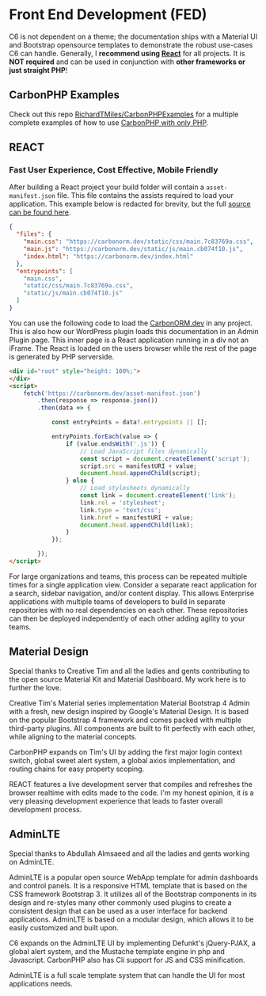 # Front End Development (FED)

C6 is not dependent on a theme; the documentation ships with a Material UI and Bootstrap opensource templates to 
demonstrate the robust use-cases C6 can handle. Generally, I **recommend using [React](https://react.dev/)** for all projects. It is **NOT 
required** and can be used in conjunction with **other frameworks or just straight PHP**!

## CarbonPHP Examples

Check out this repo [RichardTMiles/CarbonPHPExamples](https://github.com/RichardTMiles/CarbonPHPExamples/) for a multiple 
complete examples of how to use [CarbonPHP with only PHP](https://github.com/RichardTMiles/CarbonPHPExamples/blob/main/connect.php).

## REACT
### Fast User Experience, Cost Effective, Mobile Friendly

After building a React project your build folder will contain a `asset-manifest.json` file. This file contains the assists
required to load your application. This example below is redacted for brevity, but the full [source can be found here](https://carbonorm.dev/asset-manifest.json).

```json 
{
  "files": {
    "main.css": "https://carbonorm.dev/static/css/main.7c83769a.css",
    "main.js": "https://carbonorm.dev/static/js/main.cb074f10.js",
    "index.html": "https://carbonorm.dev/index.html"
  },
  "entrypoints": [
    "main.css",
    "static/css/main.7c83769a.css",
    "static/js/main.cb074f10.js"
  ]
}
```

You can use the following code to load the [CarbonORM.dev](https://CarbonORM.dev/) in any project. This is also how our 
WordPress plugin loads this documentation in an Admin Plugin page. This inner page is a React application running in a 
div not an iFrame. The React is loaded on the users browser while the rest of the page is generated by PHP serverside.

```html
<div id="root" style="height: 100%;">
</div>
<script>
    fetch('https://carbonorm.dev/asset-manifest.json')
        .then(response => response.json())
        .then(data => {

            const entryPoints = data?.entrypoints || [];

            entryPoints.forEach(value => {
                if (value.endsWith('.js')) {
                    // Load JavaScript files dynamically
                    const script = document.createElement('script');
                    script.src = manifestURI + value;
                    document.head.appendChild(script);
                } else {
                    // Load stylesheets dynamically
                    const link = document.createElement('link');
                    link.rel = 'stylesheet';
                    link.type = 'text/css';
                    link.href = manifestURI + value;
                    document.head.appendChild(link);
                }
            });

        });
</script>
```

For large organizations and teams, this process can be repeated multiple times for a single application view. Consider a 
separate react application for a search, sidebar navigation, and/or content display. This allows Enterprise applications 
with multiple teams of developers to build in separate repositories with no real dependencies on each other. These 
repositories can then be deployed independently of each other adding agility to your teams.

## Material Design

Special thanks to Creative Tim and all the ladies and gents contributing to the open source Material Kit and Material Dashboard. My work here is to further the love.

Creative Tim's Material series implementation Material Bootstrap 4 Admin with a fresh, new design inspired by Google's Material Design. It is based on the popular Bootstrap 4 framework and comes packed with multiple third-party plugins. All components are built to fit perfectly with each other, while aligning to the material concepts.

CarbonPHP expands on Tim's UI by adding the first major login context switch, global sweet alert system, a global axios implementation, and routing chains for easy property scoping.

REACT features a live development server that compiles and refreshes the browser realtime with edits made to the code. I'm my honest opinion, it is a very pleasing development experience that leads to faster overall development process.


## AdminLTE

Special thanks to Abdullah Almsaeed and all the ladies and gents working on AdminLTE.

AdminLTE is a popular open source WebApp template for admin dashboards and control panels. It is a responsive HTML template that is based on the CSS framework Bootstrap 3. It utilizes all of the Bootstrap components in its design and re-styles many other commonly used plugins to create a consistent design that can be used as a user interface for backend applications. AdminLTE is based on a modular design, which allows it to be easily customized and built upon.

C6 expands on the AdminLTE UI by implementing Defunkt's jQuery-PJAX, a global alert system, and the Mustache template engine in php and Javascript. CarbonPHP also has Cli support for JS and CSS minification.

AdminLTE is a full scale template system that can handle the UI for most applications needs.


